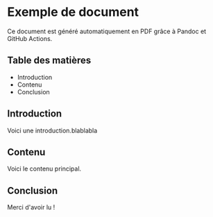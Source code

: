 # Exemple de document

Ce document est généré automatiquement en PDF grâce à Pandoc et GitHub Actions.

## Table des matières
- Introduction
- Contenu
- Conclusion

## Introduction
Voici une introduction.blablabla

## Contenu
Voici le contenu principal.

## Conclusion
Merci d'avoir lu !
